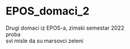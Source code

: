 # EPOS_domaci_2
Drugi domaci iz EPOS-a, zimski semestar 2022 <br>
proba <br>
svi misle da su marsovci zeleni <br>